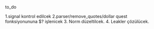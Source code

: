 to_do

1.signal kontrol edilcek
2.parser/remove_quotes/dollar quest fonksiyonununa $? işlenicek
3. Norm düzeltilcek. 
4. Leakler çözülücek.

